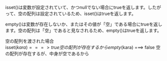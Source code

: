 isset()は変数が設定されていて、かつnullでない場合にtrueを返します。したがって、空の配列は設定されているため、isset()はtrueを返します。  

empty()は変数が存在しないか、またはその値が「空」である場合にtrueを返します。空の配列は「空」であると見なされるため、empty()はtrueを返します。  

空の配列を渡された場合  
isset($kara) ===> true 空の配列が存在するから  
empty($kara) ===> false 空の配列が存在するが、中身が空であるから  
